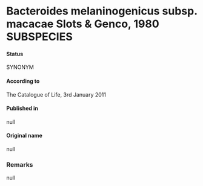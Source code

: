 Bacteroides melaninogenicus subsp. macacae Slots & Genco, 1980 SUBSPECIES
=======

#### Status
SYNONYM

#### According to
The Catalogue of Life, 3rd January 2011

#### Published in
null

#### Original name
null

### Remarks
null